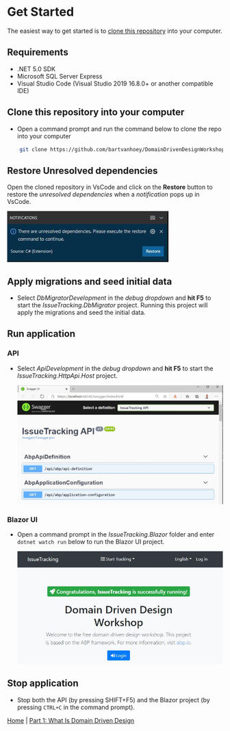 # Get Started

The easiest way to get started is to [clone this repository](#clone-this-repository-into-your-computer) into your computer.

## Requirements

- .NET 5.0 SDK
- Microsoft SQL Server Express
- Visual Studio Code (Visual Studio 2019 16.8.0+ or another compatible IDE)
  
## Clone this repository into your computer

- Open a command prompt and run the command below to clone the repo into your computer

```bash
    git clone https://github.com/bartvanhoey/DomainDrivenDesignWorkshop.git
```

## Restore Unresolved dependencies

Open the cloned repository in VsCode and click on the **Restore** button to restore the *unresolved dependencies* when a _notification_ pops up in VsCode.

 ![Unresolved dependencies](images/UnResolvedDependencies.jpg)

## Apply migrations and seed initial data

- Select *DbMigratorDevelopment* in the *debug dropdown* and **hit F5** to start the *IssueTracking.DbMigrator* project. Running this project will apply the migrations and seed the initial data.
  
## Run application

### API

- Select *ApiDevelopment* in the *debug dropdown* and **hit F5** to start the *IssueTracking.HttpApi.Host* project.

    ![SwaggerUI window](images/SwaggerUI.jpg)

### Blazor UI

- Open a command prompt in the *IssueTracking.Blazor* folder and enter `dotnet watch run` below to run the Blazor UI project.

    ![Abp Welcome window](images/DomainDrivenDesignWelcomeWindow.jpg)

## Stop application

- Stop both the API (by pressing SHIFT+F5) and the Blazor project (by pressing `CTRL+C` in the command prompt).

[Home](../../README.md) | [Part 1: What Is Domain Driven Design](../part1/part1-What-Is-Domain-Driven-Design.md)
